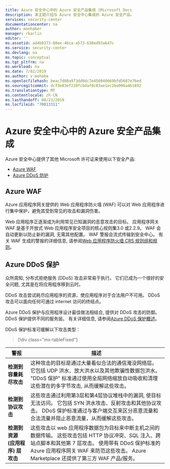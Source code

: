 ```yaml
---
title: Azure 安全中心中的 Azure 安全产品集成 |Microsoft Docs
description: 本主题介绍与 Azure 安全中心集成的 Azure 安全产品。
services: security-center
documentationcenter: na
author: monhaber
manager: rkarlin
editor: ''
ms.assetid: ad4b0373-08ee-46ca-a573-638ed93a647c
ms.service: security-center
ms.devlang: na
ms.topic: conceptual
ms.tgt_pltfrm: na
ms.workload: na
ms.date: 7/02/2019
ms.author: v-mohabe
ms.openlocfilehash: beac7d08a973dd8dc7e450840669bfd5687e76ed
ms.sourcegitcommit: dcf3e03ef228fcbdaf0c83ae1ec2ba996a4b1892
ms.translationtype: MT
ms.contentlocale: zh-CN
ms.lasthandoff: 08/23/2019
ms.locfileid: "70013311"
---
```

# <a name="integration-of-azure-security-products-in-azure-security-center"></a>Azure 安全中心中的 Azure 安全产品集成

Azure 安全中心提供了其他 Microsoft 许可证来使用以下安全产品:

* [Azure WAF](#azure-waf)
* [Azure DDoS 防护](#azure-ddos)

## Azure WAF <a name="azure-waf"></a>

Azure 应用程序网关提供的 Web 应用程序防火墙 (WAF) 可以对 Web 应用程序进行集中保护，避免其受到常见的攻击和漏洞伤害。

Web 应用程序正逐渐成为利用常见已知漏洞的恶意攻击的目标。 应用程序网关 WAF 是基于开放式 Web 应用程序安全项目的核心规则集3.0 或2.2.9。 WAF 会自动更新以防止新的漏洞, 无需其他配置。 WAF 警报会流式传输到安全中心。 有关 WAF 生成的警报的详细信息, 请参阅[Web 应用程序防火墙 CRS 规则组和规则](https://docs.microsoft.com/azure/application-gateway/application-gateway-crs-rulegroups-rules?tabs=owasp3#crs911)。

## Azure DDoS 保护<a name="azure-ddos"></a>

众所周知, 分布式拒绝服务 (DDoS) 攻击非常易于执行。 它们已成为一个很好的安全问题, 尤其是在将应用程序移到云时。 

DDoS 攻击尝试耗尽应用程序的资源，使应用程序对于合法用户不可用。 DDoS 攻击可以面向任何可通过 internet 访问的终结点。

Azure DDoS 保护与应用程序设计最佳做法相结合, 提供对 DDoS 攻击的防御。 DDoS 保护提供不同的服务层。 有关详细信息, 请参阅[Azure DDoS 保护概述](https://docs.microsoft.com/azure/virtual-network/ddos-protection-overview)。

DDoS 保护标准可缓解以下攻击类型：

> [!div class="mx-tableFixed"]

|警报|描述|
|---|---|
|**检测到容量耗尽攻击**|这种攻击的目标是通过大量看似合法的通信淹没网络层。 它包括 UDP 洪水、放大洪水以及其他欺骗性数据包洪水。 "DDoS 保护" 标准通过使用全局网络缩放自动吸收和清理这些潜在的多字节攻击, 从而缓解这些攻击。|
|**检测到协议攻击**|这些攻击通过利用第3层和第4层协议堆栈中的漏洞, 使目标无法访问。 它包括 SYN 洪水攻击、反射攻击和其他协议攻击。 DDoS 保护标准通过与客户端交互来区分恶意流量和合法流量并阻止恶意流量，从而缓解这些攻击。|
|**检测到资源 (应用程序) 层攻击**|这些攻击以 web 应用程序数据包为目标来中断主机之间的数据传输。 这些攻击包括 HTTP 协议冲突、SQL 注入、跨站点脚本和其他第 7 层攻击。 使用带有 DDoS 保护标准的 Azure 应用程序网关 WAF 来防范这些攻击。 Azure Marketplace 还提供了第三方 WAF 产品/服务。|
